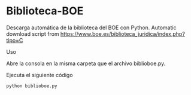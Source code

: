 # Biblioteca-BOE
Descarga automática de la biblioteca del BOE con Python. Automatic download script from https://www.boe.es/biblioteca_juridica/index.php?tipo=C



Uso

Abre la consola en la misma carpeta que el archivo biblioboe.py.

Ejecuta el siguiente código

`python biblioboe.py`
